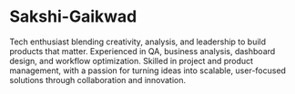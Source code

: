 # Sakshi-Gaikwad
Tech enthusiast blending creativity, analysis, and leadership to build products that matter. Experienced in QA, business analysis, dashboard design, and workflow optimization. Skilled in project and product management, with a passion for turning ideas into scalable, user-focused solutions through collaboration and innovation.
